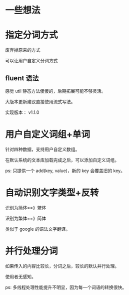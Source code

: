 # 一些想法

# 指定分词方式 

废弃掉原来的方式

可以让用户自定义分词方式

## fluent 语法

感觉 util 静态方法傻傻的，后期拓展可能不够灵活。

大版本更新建议直接使用流式写法。

实现版本： v1.1.0

# 用户自定义词组+单词

针对四种数据，支持用户自定义数组。

在默认系统的文本库加载完成之后，可以添加自定义词组。

ps: 只提供一个 add(key, value)，新的 key 会覆盖旧的 key。


# 自动识别文字类型+反转

识别为简体==》繁体

识别为繁体==》简体

类似于 google 的语法文字翻译。

# 并行处理分词

如果传入的内容比较长，分词之后，较长的默认并行处理。

使用者无感知。

ps: 多线程处理性能提升不明显，因为每一个词语的转换很快。